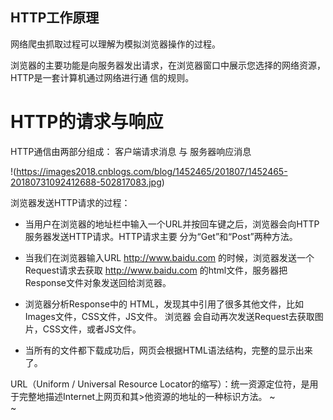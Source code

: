 ## HTTP工作原理

网络爬虫抓取过程可以理解为模拟浏览器操作的过程。

浏览器的主要功能是向服务器发出请求，在浏览器窗口中展示您选择的网络资源，HTTP是一套计算机通过网络进行通
信的规则。

# HTTP的请求与响应

HTTP通信由两部分组成： 客户端请求消息 与 服务器响应消息

!(https://images2018.cnblogs.com/blog/1452465/201807/1452465-20180731092412688-502817083.jpg)

浏览器发送HTTP请求的过程：

   * 当用户在浏览器的地址栏中输入一个URL并按回车键之后，浏览器会向HTTP服务器发送HTTP请求。HTTP请求主要
分为“Get”和“Post”两种方法。

   * 当我们在浏览器输入URL http://www.baidu.com 的时候，浏览器发送一个Request请求去获取 http://www.baidu.com 的html文件，服务器把Response文件对象发送回给浏览器。

   * 浏览器分析Response中的 HTML，发现其中引用了很多其他文件，比如Images文件，CSS文件，JS文件。 浏览器
会自动再次发送Request去获取图片，CSS文件，或者JS文件。

   * 当所有的文件都下载成功后，网页会根据HTML语法结构，完整的显示出来了。

URL（Uniform / Universal Resource Locator的缩写）：统一资源定位符，是用于完整地描述Internet上网页和其>他资源的地址的一种标识方法。
~                                                                                                     
~                                  
